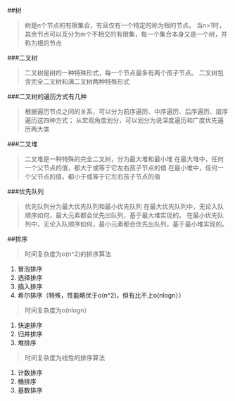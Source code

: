 
##树
>树是n个节点的有限集合，有且仅有一个特定的称为根的节点。
>当n>1时，其余节点可以互分为m个不相交的有限集，每一个集合本身又是一个树，并称为根的节点

###二叉树
>二叉树是树的一种特殊形式，每一个节点最多有两个孩子节点。
>二叉树包含完全二叉树和满二叉树两种特殊形式

###二叉树的遍历方式有几种
>根据遍历节点之间的关系，可以分为前序遍历、中序遍历、后序遍历、层序遍历这四种方式；
>从宏观角度划分，可以划分为说深度遍历和广度优先遍历两大类

###二叉堆
>二叉堆是一种特殊的完全二叉树，分为最大堆和最小堆
>在最大堆中，任何一个父节点的值，都大于或等于它左右孩子节点的值
>在最小堆中，任何一个父节点的值，都小于或等于它左右孩子节点的值

###优先队列
>优先队列分为最大优先队列和最小优先队列
>在最大优先队列中，无论入队顺序如何，最大元素都会优先出队列，基于最大堆实现的。
>在最小优先队列中，无论入队顺序如何，最小元素都会优先出队列，基于最小堆实现的。

##排序
>时间复杂度为o(n^2)的排序算法
>
1. 冒泡排序
2. 选择排序
3. 插入排序
4. 希尔排序（特殊，性能略优于o(n^2)，但有比不上o(nlogn））
>时间复杂度为o(nlogn）
1. 快速排序
2. 归并排序
3. 堆排序
>时间复杂度为线性的排序算法
1. 计数排序
2. 桶排序
3. 基数排序